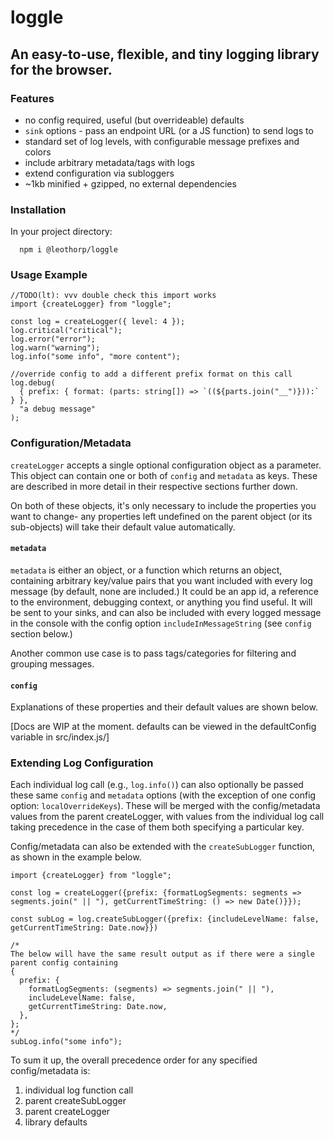 # loggle

## An easy-to-use, flexible, and tiny logging library for the browser.

### Features

- no config required, useful (but overrideable) defaults
- `sink` options - pass an endpoint URL (or a JS function) to send logs to
- standard set of log levels, with configurable message prefixes and colors
- include arbitrary metadata/tags with logs
- extend configuration via subloggers
- ~1kb minified + gzipped, no external dependencies

### Installation

In your project directory:

```
  npm i @leothorp/loggle
```

### Usage Example

```
//TODO(lt): vvv double check this import works
import {createLogger} from "loggle";

const log = createLogger({ level: 4 });
log.critical("critical");
log.error("error");
log.warn("warning");
log.info("some info", "more content");

//override config to add a different prefix format on this call
log.debug(
  { prefix: { format: (parts: string[]) => `((${parts.join("__")})):` } },
  "a debug message"
);
```

### Configuration/Metadata

`createLogger` accepts a single optional configuration object as a parameter. This object can contain one or both of `config` and `metadata` as keys. These are described in more detail in their respective sections further down.

On both of these objects, it's only necessary to include the properties you want to change- any properties left undefined on the parent object (or its sub-objects) will take their default value automatically.


#### `metadata`

`metadata` is either an object, or a function which returns an object, containing arbitrary key/value pairs that you want
included with every log message (by default, none are included.) It could be an app id,
a reference to the environment, debugging context, or anything you find useful. It will be sent to your sinks, and can also be included with
every logged message in the console with the config option `includeInMessageString`
(see `config` section below.)

Another common use case is to pass tags/categories for filtering and grouping
messages.

#### `config`

Explanations of these properties and their default values are shown below.

[Docs are WIP at the moment. defaults can be viewed in the defaultConfig variable in src/index.js/]


### Extending Log Configuration

Each individual log call (e.g., `log.info()`) can also optionally be
passed these same `config` and `metadata` options (with the exception of one config option: `localOverrideKeys`). These will be merged with the config/metadata values from the parent createLogger, with values from the individual log call taking precedence in the case of them both specifying a particular key.

Config/metadata can also be extended with the `createSubLogger` function, as shown in the example below.

```
import {createLogger} from "loggle";

const log = createLogger({prefix: {formatLogSegments: segments => segments.join(" || "), getCurrentTimeString: () => new Date()}});

const subLog = log.createSubLogger({prefix: {includeLevelName: false, getCurrentTimeString: Date.now}})

/*
The below will have the same result output as if there were a single parent config containing
{
  prefix: {
    formatLogSegments: (segments) => segments.join(" || "),
    includeLevelName: false,
    getCurrentTimeString: Date.now,
  },
};
*/
subLog.info("some info");
```

To sum it up, the overall precedence order for any specified config/metadata is:

1. individual log function call
2. parent createSubLogger
3. parent createLogger
4. library defaults